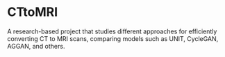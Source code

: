 # CTtoMRI
A research-based project that studies different approaches for efficiently converting CT to MRI scans, comparing models such as UNIT, CycleGAN, AGGAN, and others.
